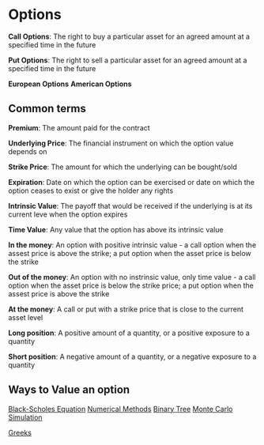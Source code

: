# Options

**Call Options**: The right to buy a particular asset for an agreed amount at a specified time in the future

**Put Options**: The right to sell a particular asset for an agreed amount at a specified time in the future

**European Options**
**American Options**
## Common terms
**Premium**: The amount paid for the contract

**Underlying Price**: The financial instrument on which the option value depends on

**Strike Price**: The amount for which the underlying can be bought/sold

**Expiration**: Date on which the option can be exercised or date on which the option ceases to exist or give the holder any rights

**Intrinsic Value**: The payoff that would be received if the underlying is at its current leve when the option expires

**Time Value**: Any value that the option has above its intrinsic value

**In the money**: An option with positive intrinsic value - a call option when the assest price is above the strike; a put option when the asset price is below the strike

**Out of the money**: An option with no instrinsic value, only time value - a call option when the asset price is below the strike price; a put option when the assest price is above the strike 

**At the money**: A call or put with a strike price that is close to the current asset level

**Long position**: A positive amount of a quantity, or a positive exposure to a quantity 

**Short position**: A negative amount of a quantity, or a negative exposure to a quantity
## Ways to Value an option
[Black-Scholes Equation](Black-Scholes%20Equation.md)
[Numerical Methods](Numerical%20Methods.md)
[Binary Tree](Binary%20Tree.md)
[Monte Carlo Simulation](Monte%20Carlo%20Simulation.md)

[Greeks](Greeks.md)



